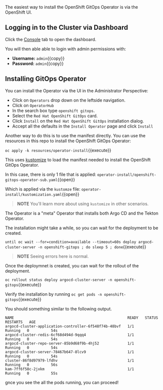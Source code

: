 The easiest way to install the OpenShift GitOps Operator is via the
OpenShift UI.


## Logging in to the Cluster via Dashboard

Click the [Console](https://console-openshift-console-[[HOST_SUBDOMAIN]]-443-[[KATACODA_HOST]].environments.katacoda.com) tab to open the dashboard. 

You will then able able to login with admin permissions with:

* **Username:** ``admin``{{copy}}
* **Password:** ``admin``{{copy}}

## Installing GitOps Operator

You can install the Operator via the UI in the Administrator Perspective:

* Click on `Operators` drop down on the leftside navigation.
* Click on `OperatorHub`
* In the search box type `openshift gitops`.
* Select the `Red Hat OpenShift GitOps` card.
* Click `Install` on the `Red Hat OpenShift GitOps` installation dialog.
* Accept all the defaults in the `Install Operator` page and click `Install`

Another way to do this is to use the manifest directly. You can use the
resources in this repo to install the OpenShift GitOps Operator:

`oc apply -k resources/operator-install`{{execute}}

This uses [kustomize](https://kustomize.io/) to load the manifest needed to install the OpenShift GitOps Operator.

In this case, there is only 1 file that is applied: `operator-install/openshift-gitops-operator-sub.yaml`{{open}}

Which is applied via the `kustomze` file: `operator-install/kustomization.yaml`{{open}}

> **NOTE** You'll learn more about using `kustomize` in other scenarios. 

The Operator is a "meta" Operator that installs both Argo CD and
the Tekton Operator.

The installation might take a while, so you can wait for the
deployment to be created.

`until oc wait --for=condition=available --timeout=60s deploy argocd-cluster-server -n openshift-gitops ; do sleep 5 ; done`{{execute}}

> **NOTE** Seeing errors here is normal.

Once the deploymnet is created, you can wait for the rollout
of the deployment.

`oc rollout status deploy argocd-cluster-server -n openshift-gitops`{{execute}}

Verify the installation by running `oc get pods -n openshift-gitops`{{execute}}

You should something similar to the following output.

```shell
NAME                                                    READY   STATUS    RESTARTS   AGE
argocd-cluster-application-controller-6f548f74b-48bvf   1/1     Running   0          54s
argocd-cluster-redis-6cf68d494d-9qqq4                   1/1     Running   0          54s
argocd-cluster-repo-server-85b9d68f9b-4hj52             1/1     Running   0          54s
argocd-cluster-server-78467b647-8lcv9                   1/1     Running   0          54s
cluster-86f8d97979-lfdhv                                1/1     Running   0          56s
kam-7ff6f58c-2jxkm                                      1/1     Running   0          55s
```

gnce you see the all the pods running, you can proceed!